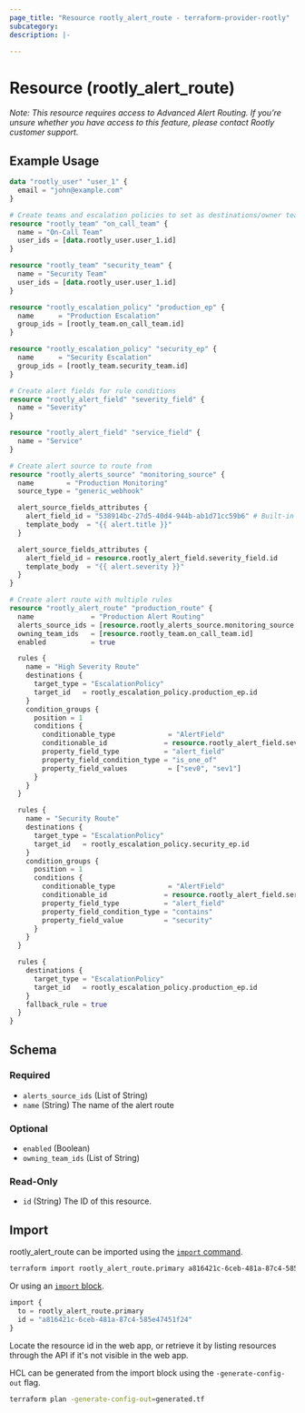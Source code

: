 ```yaml
---
page_title: "Resource rootly_alert_route - terraform-provider-rootly"
subcategory:
description: |-

---
```


# Resource (rootly_alert_route)


*Note: This resource requires access to Advanced Alert Routing. If you’re unsure whether you have access to this feature, please contact Rootly customer support.*



## Example Usage

```terraform
data "rootly_user" "user_1" {
  email = "john@example.com"
}

# Create teams and escalation policies to set as destinations/owner teams
resource "rootly_team" "on_call_team" {
  name = "On-Call Team"
  user_ids = [data.rootly_user.user_1.id]
}

resource "rootly_team" "security_team" {
  name = "Security Team"
  user_ids = [data.rootly_user.user_1.id]
}

resource "rootly_escalation_policy" "production_ep" {
  name      = "Production Escalation"
  group_ids = [rootly_team.on_call_team.id]
}

resource "rootly_escalation_policy" "security_ep" {
  name      = "Security Escalation"
  group_ids = [rootly_team.security_team.id]
}

# Create alert fields for rule conditions
resource "rootly_alert_field" "severity_field" {
  name = "Severity"
}

resource "rootly_alert_field" "service_field" {
  name = "Service"
}

# Create alert source to route from
resource "rootly_alerts_source" "monitoring_source" {
  name        = "Production Monitoring"
  source_type = "generic_webhook"

  alert_source_fields_attributes {
    alert_field_id = "538914bc-27d5-40d4-944b-ab1d71cc59b6" # Built-in title field
    template_body  = "{{ alert.title }}"
  }

  alert_source_fields_attributes {
    alert_field_id = resource.rootly_alert_field.severity_field.id
    template_body  = "{{ alert.severity }}"
  }
}

# Create alert route with multiple rules
resource "rootly_alert_route" "production_route" {
  name              = "Production Alert Routing"
  alerts_source_ids = [resource.rootly_alerts_source.monitoring_source.id]
  owning_team_ids   = [resource.rootly_team.on_call_team.id]
  enabled           = true

  rules {
    name = "High Severity Route"
    destinations {
      target_type = "EscalationPolicy"
      target_id   = rootly_escalation_policy.production_ep.id
    }
    condition_groups {
      position = 1
      conditions {
        conditionable_type             = "AlertField"
        conditionable_id              = resource.rootly_alert_field.severity_field.id
        property_field_type           = "alert_field"
        property_field_condition_type = "is_one_of"
        property_field_values          = ["sev0", "sev1"]
      }
    }
  }

  rules {
    name = "Security Route"
    destinations {
      target_type = "EscalationPolicy"
      target_id   = rootly_escalation_policy.security_ep.id
    }
    condition_groups {
      position = 1
      conditions {
        conditionable_type             = "AlertField"
        conditionable_id              = resource.rootly_alert_field.service_field.id
        property_field_type           = "alert_field"
        property_field_condition_type = "contains"
        property_field_value          = "security"
      }
    }
  }

  rules {
    destinations {
      target_type = "EscalationPolicy"
      target_id   = rootly_escalation_policy.production_ep.id
    }
    fallback_rule = true
  }
}
```


<!-- schema generated by tfplugindocs -->
## Schema

### Required

- `alerts_source_ids` (List of String)
- `name` (String) The name of the alert route

### Optional

- `enabled` (Boolean)
- `owning_team_ids` (List of String)

### Read-Only

- `id` (String) The ID of this resource.

## Import

rootly_alert_route can be imported using the [`import` command](https://developer.hashicorp.com/terraform/cli/commands/import).

```sh
terraform import rootly_alert_route.primary a816421c-6ceb-481a-87c4-585e47451f24
```

Or using an [`import` block](https://developer.hashicorp.com/terraform/language/import).

```terraform
import {
  to = rootly_alert_route.primary
  id = "a816421c-6ceb-481a-87c4-585e47451f24"
}
```

Locate the resource id in the web app, or retrieve it by listing resources through the API if it's not visible in the web app.

HCL can be generated from the import block using the `-generate-config-out` flag.

```sh
terraform plan -generate-config-out=generated.tf
```
